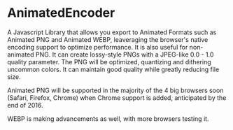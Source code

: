 # AnimatedEncoder
A Javascript Library that allows you export to Animated Formats such as Animated PNG and Animated WEBP, leaveraging the browser's native encoding support to optimize performance. It is also useful for non-animated PNG. It can create lossy-style PNGs with a JPEG-like 0.0 - 1.0 quality parameter. The PNG will be optimized, quantizing and dithering uncommon colors. It can maintain good quality while greatly reducing file size.

Animated PNG will be supported in the majority of the 4 big browsers soon (Safari, Firefox, Chrome) when Chrome support is added, anticipated by the end of 2016.

WEBP is making advancements as well, with more browsers testing it.
